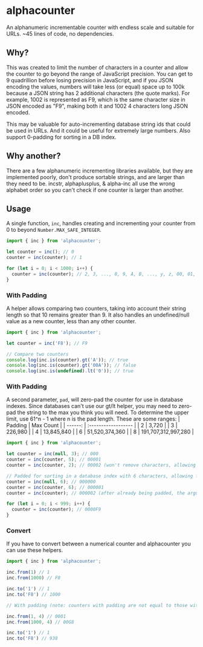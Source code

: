 # alphacounter
 An alphanumeric incrementable counter with endless scale and suitable for URLs. ~45 lines of code, no dependencies.

## Why?

This was created to limit the number of characters in a counter and allow the counter to go beyond the range
of JavaScript precision. You can get to 9 quadrillion before losing precision in JavaScript, and if you JSON encoding
the values, numbers will take less (or equal) space up to 100k because a JSON string has 2 additional characters (the
quote marks). For example, 1002 is represented as F9, which is the same character size in JSON encoded as "F9", making
both it and 1002 4 characters long JSON encoded.

This may be valuable for auto-incrementing database string ids that could be used in URLs. And it could be useful for
extremely large numbers. Also support 0-padding for sorting in a DB index.

## Why another?

There are a few alphanumeric incrementing libraries available, but they are implemented poorly, don't produce
sortable strings, and are larger than they need to be. incstr, alphaplusplus, & alpha-inc all use the wrong alphabet
order so you can't check if one counter is larger than another.

## Usage

A single function, `inc`, handles creating and incrementing your counter from 0 to beyond `Number.MAX_SAFE_INTEGER`.

```js
import { inc } from 'alphacounter';

let counter = inc(); // 0
counter = inc(counter); // 1

for (let i = 0; i < 1000; i++) {
  counter = inc(counter); // 2, 3, ..., 8, 9, A, B, ..., y, z, 00, 01, 02, ..., F8, F9
}
```

### With Padding

A helper allows comparing two counters, taking into account their string length so that 10 remains greater than 9.
It also handles an undefined/null value as a new counter, less than any other counter.

```js
import { inc } from 'alphacounter';

let counter = inc('F8'); // F9

// Compare two counters
console.log(inc.is(counter).gt('A')); // true
console.log(inc.is(counter).gt('00A')); // false
console.log(inc.is(undefined).lt('0')); // true
```

### With Padding

A second parameter, `pad`, will zero-pad the counter for use in database indexes. Since databases can't use our gt/lt
helper, you may need to zero-pad the string to the max you think you will need. To determine the upper limit, use
61^n - 1 where n is the pad length. These are some ranges:
| Padding | Max Count           |
| ------: | :------------------ |
|       2 | 3,720               |
|       3 | 226,980             |
|       4 | 13,845,840          |
|       6 | 51,520,374,360      |
|       8 | 191,707,312,997,280 |

```js
import { inc } from 'alphacounter';

let counter = inc(null, 3); // 000
counter = inc(counter, 5); // 00001
counter = inc(counter, 2); // 00002 (won't remove characters, allowing to grow beyond the padding)

// Padded for sorting in a database index with 6 characters, allowing for up to 61^6 ids (51 billion)
counter = inc(null, 6); // 000000
counter = inc(counter, 6); // 000001
counter = inc(counter); // 000002 (after already being padded, the argument won't be needed and is optional)

for (let i = 0; i < 999; i++) {
  counter = inc(counter); // 0000F9
}
```

### Convert

If you have to convert between a numerical counter and alphacounter you can use these helpers.

```js
import { inc } from 'alphacounter';

inc.from(1) // 1
inc.from(1000) // F8

inc.to('1') // 1
inc.to('F8') // 1000

// With padding (note: counters with padding are not equal to those without)

inc.from(1, 4) // 0001
inc.from(1000, 4) // 00G8

inc.to('1') // 1
inc.to('F8') // 938
```
